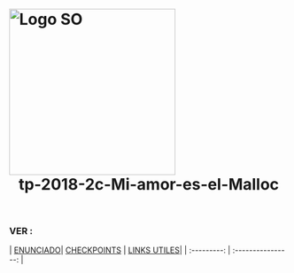 <h1>
  <br>

  <div class="row">
  <div class="column" align = "left"><img src = "https://www.utnso.com/wp-content/uploads/2017/11/main-logo-utnso.png" alt="Logo SO" width="300"></div>
  <div class="column" align= "center">tp-2018-2c-Mi-amor-es-el-Malloc</div>
</div>
  </br>
</h1>




### VER :

| [ENUNCIADO](https://www.utnso.com/wp-content/uploads/2018/08/2C2018-El-Gran-TP.pdf)| [CHECKPOINTS](https://github.com/sisoputnfrba/tp-2018-2c-Mi-amor-es-el-Malloc/blob/master/infoCheckpoints.md)
| [LINKS UTILES](https://www.utnso.com/links-utiles/)|
| :---------:   |  :----------------:   |

